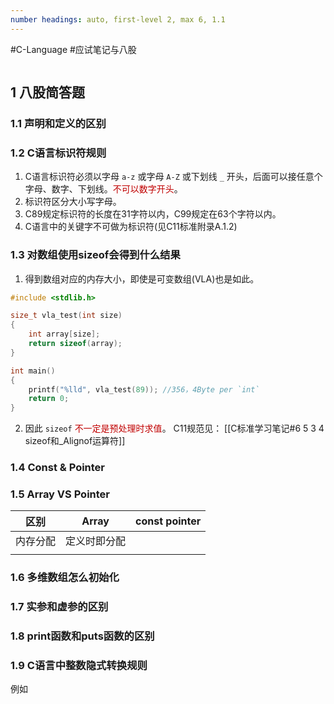 ```yaml
---
number headings: auto, first-level 2, max 6, 1.1
---
```

#C-Language #应试笔记与八股
```toc

```

## 1 八股简答题

### 1.1 声明和定义的区别



### 1.2 C语言标识符规则

1. C语言标识符必须以字母 `a-z` 或字母 `A-Z` 或下划线 `_` 开头，后面可以接任意个字母、数字、下划线。<font color="#c00000">不可以数字开头</font>。
2. 标识符区分大小写字母。
3. C89规定标识符的长度在31字符以内，C99规定在63个字符以内。
4. C语言中的关键字不可做为标识符(见C11标准附录A.1.2)

### 1.3 对数组使用sizeof会得到什么结果

1. 得到数组对应的内存大小，即使是可变数组(VLA)也是如此。
```C
#include <stdlib.h>

size_t vla_test(int size)
{
	int array[size];
	return sizeof(array);
}

int main()
{
    printf("%lld", vla_test(89)); //356，4Byte per `int`
    return 0;
}
```
2. 因此 `sizeof` <font color="#c00000">不一定是预处理时求值</font>。
C11规范见：
	[[C标准学习笔记#6 5 3 4 sizeof和_Alignof运算符]]


### 1.4 Const & Pointer



### 1.5 Array VS Pointer

| 区别   | Array  | const pointer |
| ---- | ------ | ------------- |
| 内存分配 | 定义时即分配 |               |
|      |        |               |


### 1.6 多维数组怎么初始化


### 1.7 实参和虚参的区别


### 1.8 print函数和puts函数的区别


### 1.9 C语言中整数隐式转换规则

例如





